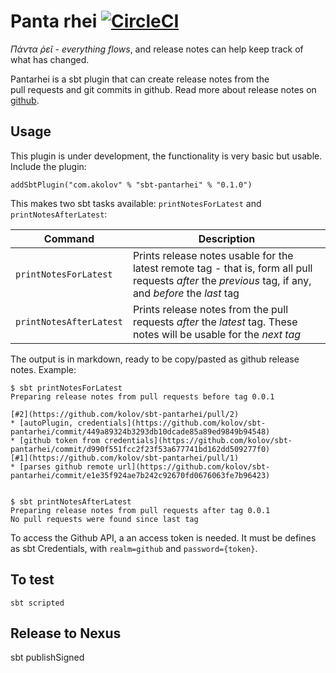 # Panta rhei [![CircleCI](https://circleci.com/gh/kolov/sbt-pantarhei/tree/master.svg?style=svg)](https://circleci.com/gh/kolov/sbt-pantarhei/tree/master)

_*Πάντα ῥεῖ*_ - _everything flows_, and release notes can help keep track of what has changed.

Pantarhei is a sbt plugin that can create release notes from the  
pull requests and git commits in github. Read more about release notes on [github](https://github.com/blog/1547-release-your-software).

## Usage

This plugin is under development, the functionality is very basic but usable. Include the plugin:

    addSbtPlugin("com.akolov" % "sbt-pantarhei" % "0.1.0")

This makes two sbt tasks available: `printNotesForLatest` and `printNotesAfterLatest`:


| Command                   |     Description          |
| --------------------------|-------------|
| `printNotesForLatest`     | Prints release notes usable for the latest remote  tag - that is, form all pull requests _after_ the _previous_ tag, if any,  and _before_ the _last_ tag       |
| `printNotesAfterLatest`   | Prints release notes from the pull requests _after_ the _latest_  tag. These notes will be usable for the _next tag_        |


The output is in markdown, ready to be copy/pasted as github release notes. Example:

```
$ sbt printNotesForLatest
Preparing release notes from pull requests before tag 0.0.1

[#2](https://github.com/kolov/sbt-pantarhei/pull/2)
* [autoPlugin, credentials](https://github.com/kolov/sbt-pantarhei/commit/449a89324b3293db10dcade85a89ed9849b94548)
* [github token from credentials](https://github.com/kolov/sbt-pantarhei/commit/d990f551fcc2f23f53a677741bd162dd509277f0)
[#1](https://github.com/kolov/sbt-pantarhei/pull/1)
* [parses github remote url](https://github.com/kolov/sbt-pantarhei/commit/e1e35f924ae7b242c92670fd0676063fe7b96423)


$ sbt printNotesAfterLatest 
Preparing release notes from pull requests after tag 0.0.1
No pull requests were found since last tag
```

To access the Github API, a an access token is needed. It must be defines as sbt Credentials, with `realm=github` and
`password={token}`.
 
## To test

    sbt scripted
    
## Release to Nexus

   sbt publishSigned
    

